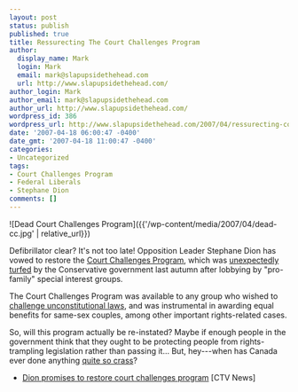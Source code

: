 ```yaml
---
layout: post
status: publish
published: true
title: Ressurecting The Court Challenges Program
author:
  display_name: Mark
  login: Mark
  email: mark@slapupsidethehead.com
  url: http://www.slapupsidethehead.com/
author_login: Mark
author_email: mark@slapupsidethehead.com
author_url: http://www.slapupsidethehead.com/
wordpress_id: 386
wordpress_url: http://www.slapupsidethehead.com/2007/04/ressurecting-court-challenges-program/
date: '2007-04-18 06:00:47 -0400'
date_gmt: '2007-04-18 11:00:47 -0400'
categories:
- Uncategorized
tags:
- Court Challenges Program
- Federal Liberals
- Stephane Dion
comments: []
---
```

![Dead Court Challenges Program]({{'/wp-content/media/2007/04/dead-cc.jpg' | relative_url}})

Defibrillator clear? It's not too late! Opposition Leader Stephane Dion has vowed to restore the [Court Challenges Program](http://www.ccppcj.ca/e/ccp.shtml "R.I.P."), which was [unexpectedly turfed](http://www.slapupsidethehead.com/2006/09/tories-cut-equality-funding/ "Go fund yourself!") by the Conservative government last autumn after lobbying by "pro-family" special interest groups.

The Court Challenges Program was available to any group who wished to [challenge unconstitutional laws](http://www.slapupsidethehead.com/2006/09/go-fund-yourself/ "For those who can't afford justice"), and was instrumental in awarding equal benefits for same-sex couples, among other important rights-related cases.

So, will this program actually be re-instated? Maybe if enough people in the government think that they ought to be protecting people from rights-trampling legislation rather than passing it... But, hey---when has Canada ever done anything [quite so crass](http://en.wikipedia.org/wiki/Chinese_Immigration_Act_of_1923 "Hmm...")?

- [Dion promises to restore court challenges program](http://www.ctv.ca/servlet/ArticleNews/story/CTVNews/20070417/dion_charter_070417/20070417?hub=Politics) [CTV News]
